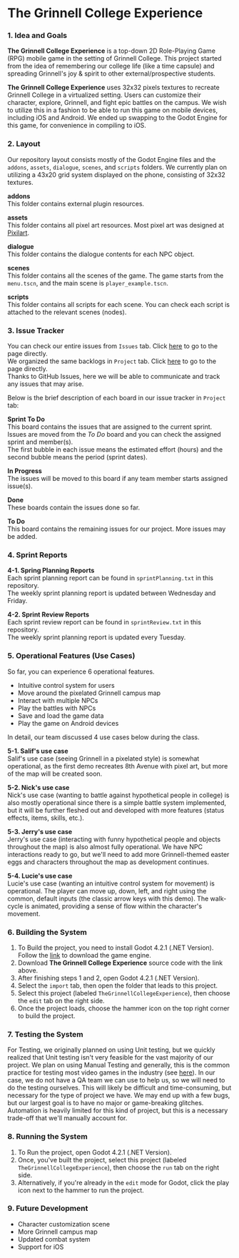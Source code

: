 # The Grinnell College Experience

### 1. Idea and Goals
**The Grinnell College Experience** is a top-down 2D Role-Playing Game (RPG) mobile game in the setting of Grinnell College. This project started from the idea of remembering our college life (like a time capsule) and spreading Grinnell's joy & spirit to other external/prospective students.

**The Grinnell College Experience** uses 32x32 pixels textures to recreate Grinnell College in a virtualized setting. Users can customize their character, explore, Grinnell, and fight epic battles on the campus. We wish to utilize this in a fashion to be able to run this game on mobile devices, including iOS and Android. We ended up swapping to the Godot Engine for this game, for convenience in compiling to iOS.

### 2. Layout
Our repository layout consists mostly of the Godot Engine files and the `addons`, `assets`, `dialogue`, `scenes`, and `scripts` folders. We currently plan on utilizing a 43x20 grid system displayed on the phone, consisting of 32x32 textures.

**addons** <br>
This folder contains external plugin resources.

**assets** <br>
This folder contains all pixel art resources. Most pixel art was designed at [Pixilart](https://www.pixilart.com/).

**dialogue** <br>
This folder contains the dialogue contents for each NPC object.

**scenes** <br>
This folder contains all the scenes of the game. The game starts from the `menu.tscn`, and the main scene is `player_example.tscn`.

**scripts** <br>
This folder contains all scripts for each scene. You can check each script is attached to the relevant scenes (nodes).

### 3. Issue Tracker
You can check our entire issues from `Issues` tab. Click [here](https://github.com/The-Grinnell-College-Experience-Team/GCE-Backend/issues) to go to the page directly. <br>
We organized the same backlogs in `Project` tab. Click [here](https://github.com/orgs/The-Grinnell-College-Experience-Team/projects/6) to go to the page directly. <br>
Thanks to GitHub Issues, here we will be able to communicate and track any issues that may arise.

Below is the brief description of each board in our issue tracker in `Project` tab:

**Sprint To Do** <br>
This board contains the issues that are assigned to the current sprint. <br>
Issues are moved from the *To Do* board and you can check the assigned sprint and member(s). <br>
The first bubble in each issue means the estimated effort (hours) and the second bubble means the period (sprint dates).

**In Progress** <br>
The issues will be moved to this board if any team member starts assigned issue(s).

**Done** <br>
These boards contain the issues done so far.

**To Do** <br>
This board contains the remaining issues for our project. More issues may be added.

### 4. Sprint Reports
**4-1. Spring Planning Reports** <br>
Each sprint planning report can be found in `sprintPlanning.txt` in this repository. <br>
The weekly sprint planning report is updated between Wednesday and Friday.

**4-2. Sprint Review Reports** <br>
Each sprint review report can be found in `sprintReview.txt` in this repository. <br>
The weekly sprint planning report is updated every Tuesday.

### 5. Operational Features (Use Cases)
So far, you can experience 6 operational features.

* Intuitive control system for users
* Move around the pixelated Grinnell campus map
* Interact with multiple NPCs
* Play the battles with NPCs
* Save and load the game data
* Play the game on Android devices

In detail, our team discussed 4 use cases below during the class.

**5-1. Salif's use case** <br> 
Salif's use case (seeing Grinnell in a pixelated style) is somewhat operational, as the first demo recreates 8th Avenue with pixel art, but more of the map will be created soon. 

**5-2. Nick's use case** <br>
Nick's use case (wanting to battle against hypothetical people in college) is also mostly operational since there is a simple battle system implemented, but it will be further fleshed out and developed with more features (status effects, items, skills, etc.). 

**5-3. Jerry's use case** <br>
Jerry's use case (interacting with funny hypothetical people and objects throughout the map) is also almost fully operational. We have NPC interactions ready to go, but we'll need to add more Grinnell-themed easter eggs and characters throughout the map as development continues. 

**5-4. Lucie's use case** <br>
Lucie's use case (wanting an intuitive control system for movement) is operational. The player can move up, down, left, and right using the common, default inputs (the classic arrow keys with this demo). The walk-cycle is animated, providing a sense of flow within the character's movement.   

### 6. Building the System
1. To Build the project, you need to install Godot 4.2.1 (.NET Version). Follow the [link](https://godotengine.org/download/windows/) to download the game engine.
2. Download **The Grinnell College Experience** source code with the link above.
3. After finishing steps 1 and 2, open Godot 4.2.1 (.NET Version).
4. Select the `import` tab, then open the folder that leads to this project.
5. Select this project (labeled  `TheGrinnellCollegeExperience`), then choose the `edit` tab on the right side.
6. Once the project loads, choose the hammer icon on the top right corner to build the project.

### 7. Testing the System
For Testing, we originally planned on using Unit testing, but we quickly realized that Unit testing isn't very feasible for the vast majority of our project. We plan on using Manual Testing and generally, this is the common practice for testing most video games in the industry (see [here](https://en.wikipedia.org/wiki/Game_testing)). In our case, we do not have a QA team we can use to help us, so we will need to do the testing ourselves. This will likely be difficult and time-consuming, but necessary for the type of project we have. We may end up with a few bugs, but our largest goal is to have no major or game-breaking glitches. Automation is heavily limited for this kind of project, but this is a necessary trade-off that we'll manually account for.

### 8. Running the System
1. To Run the project, open Godot 4.2.1 (.NET Version).
2. Once, you've built the project, select this project (labeled  `TheGrinnellCollegeExperience`), then choose the `run` tab on the right side.
3. Alternatively, if you're already in the `edit` mode for Godot, click the play icon next to the hammer to run the project.

### 9. Future Development
* Character customization scene
* More Grinnell campus map
* Updated combat system
* Support for iOS
